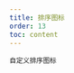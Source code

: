 ```yaml
---
title: 排序图标
order: 13
toc: content
---
```


<code src='../examples/SortRender.tsx' description='设置`column.renderSorter` 自定义排序图标'>自定义排序图标</code>
